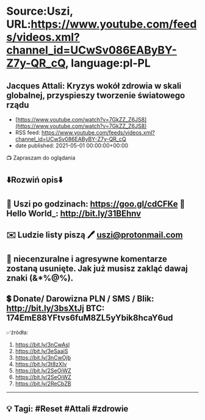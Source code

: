 # Source:Uszi, URL:https://www.youtube.com/feeds/videos.xml?channel_id=UCwSv086EAByBY-Z7y-QR_cQ, language:pl-PL

## Jacques Attali: Kryzys wokół zdrowia w skali globalnej, przyspieszy tworzenie światowego rządu
 - [https://www.youtube.com/watch?v=7GkZZ_Z6JS8](https://www.youtube.com/watch?v=7GkZZ_Z6JS8)
 - RSS feed: https://www.youtube.com/feeds/videos.xml?channel_id=UCwSv086EAByBY-Z7y-QR_cQ
 - date published: 2021-05-01 00:00:00+00:00

📺 Zapraszam do oglądania

⬇️Rozwiń opis⬇️
------------------------------------------------------------
👀 Uszi po godzinach: https://goo.gl/cdCFKe
👀 Hello World_: http://bit.ly/31BEhnv
------------------------------------------------------------
✉️ Ludzie listy piszą 
🖊️ uszi@protonmail.com
------------------------------------------------------------
👺 niecenzuralne i agresywne komentarze zostaną usunięte.  Jak już musisz zakląć dawaj znaki (&*%@%).
------------------------------------------------------------
💲 Donate/ Darowizna
PLN / SMS / Blik: http://bit.ly/3bsXtJj
BTC: 174EmE88YFtvs6fuM8ZL5yYbik8hcaY6ud
-------------------------------------------------------------
✅źródła:
1. https://bit.ly/3nCwAsl
2. https://bit.ly/3eSaaiS
3. https://bit.ly/3nCwOjb
4. https://bit.ly/3t8zXIv
5. https://bit.ly/2SeOiWZ
6. https://bit.ly/2SeOiWZ
7. https://bit.ly/2ReCbZB
---------------------------------------------------------------
💡 Tagi: #Reset #Attali #zdrowie
--------------------------------------------------------------

